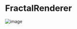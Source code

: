 # FractalRenderer
![image](https://github.com/user-attachments/assets/1748e454-343c-4848-ad53-5026f4fa9767)
